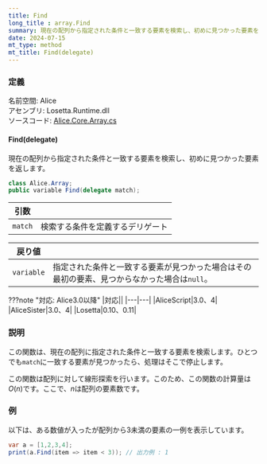 ```yaml
---
title: Find
long_title : array.Find
summary: 現在の配列から指定された条件と一致する要素を検索し、初めに見つかった要素を返します。
date: 2024-07-15
mt_type: method
mt_title: Find(delegate)
---
```


### 定義
名前空間: Alice<br/>
アセンブリ: Losetta.Runtime.dll<br/>
ソースコード: [Alice.Core.Array.cs](https://github.com/WSOFT-Project/Losetta/blob/master/Losetta.Runtime/Core/Extension/Alice.Core.Array.cs)

#### Find(delegate)

現在の配列から指定された条件と一致する要素を検索し、初めに見つかった要素を返します。

```cs title="AliceScript"
class Alice.Array;
public variable Find(delegate match);
```

|引数| |
|-|-|
|`match`|検索する条件を定義するデリゲート|

|戻り値| |
|-|-|
|`variable`|指定された条件と一致する要素が見つかった場合はその最初の要素、見つからなかった場合は`null`。|

???note "対応: Alice3.0以降"
    |対応||
    |---|---|
    |AliceScript|3.0、4|
    |AliceSister|3.0、4|
    |Losetta|0.10、0.11|

### 説明
この関数は、現在の配列に指定された条件と一致する要素を検索します。ひとつでも`match`に一致する要素が見つかったら、処理はそこで停止します。

この関数は配列に対して線形探索を行います。このため、この関数の計算量は$O(n)$です。ここで、$n$は配列の要素数です。

### 例
以下は、ある数値が入ったが配列から3未満の要素の一例を表示しています。

```cs title="AliceScript"
var a = [1,2,3,4];
print(a.Find(item => item < 3)); // 出力例 : 1
```
